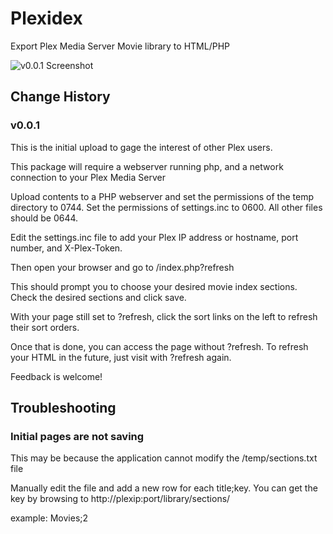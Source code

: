 # Plexidex
Export Plex Media Server Movie library to HTML/PHP

![v0.0.1 Screenshot](http://i.imgur.com/6dmsB5K.jpg)

## Change History
### v0.0.1
This is the initial upload to gage the interest of other Plex users.

This package will require a webserver running php, and a network connection to your Plex Media Server

Upload contents to a PHP webserver and set the permissions of the temp directory to 0744. Set the permissions of settings.inc to 0600. All other files should be 0644.

Edit the settings.inc file to add your Plex IP address or hostname, port number, and X-Plex-Token.

Then open your browser and go to <webserverpath>/index.php?refresh

This should prompt you to choose your desired movie index sections. Check the desired sections and click save.

With your page still set to ?refresh, click the sort links on the left to refresh their sort orders.

Once that is done, you can access the page without ?refresh. To refresh your HTML in the future, just visit with ?refresh again.

Feedback is welcome!

## Troubleshooting
### Initial pages are not saving
This may be because the application cannot modify the /temp/sections.txt file

Manually edit the file and add a new row for each title;key. You can get the key by browsing to http://plexip:port/library/sections/

example: Movies;2
